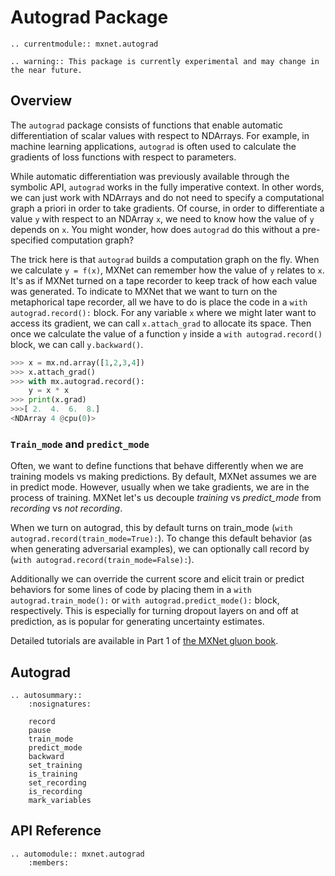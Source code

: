 # Autograd Package


```eval_rst
.. currentmodule:: mxnet.autograd
```

```eval_rst
.. warning:: This package is currently experimental and may change in the near future.
```

## Overview

The ``autograd`` package consists of functions that enable automatic
differentiation of scalar values with respect to NDArrays.
For example, in machine learning applications,
``autograd`` is often used to calculate the gradients
of loss functions with respect to parameters.

While automatic differentiation was previously available
through the symbolic API, ``autograd`` works in the fully imperative context.
In other words, we can just work with NDArrays
and do not need to specify a computational graph a priori
in order to take gradients.
Of course, in order to differentiate a value ``y`` with respect
to an NDArray ``x``, we need to know how
the value of ``y`` depends on ``x``.
You might wonder, how does ``autograd`` do this
without a pre-specified computation graph?


The trick here is that ``autograd`` builds a computation graph on the fly.
When we calculate ``y = f(x)``, MXNet can remember
how the value of ``y`` relates to ``x``.
It's as if MXNet turned on a tape recorder to keep track of
how each value was generated.
To indicate to MXNet that we want to turn on the metaphorical tape recorder,
all we have to do is place the code in a ``with autograd.record():`` block.
For any variable ``x`` where we might later want to access its gradient,
we can call ``x.attach_grad`` to allocate its space.
Then once we calculate the value of a function ``y``
inside a ``with autograd.record()`` block, we can call ``y.backward()``.

```python
>>> x = mx.nd.array([1,2,3,4])
>>> x.attach_grad()
>>> with mx.autograd.record():
    y = x * x
>>> print(x.grad)
>>>[ 2.  4.  6.  8.]
<NDArray 4 @cpu(0)>
```

### ``Train_mode`` and ``predict_mode``

Often, we want to define functions that behave differently
when we are training models vs making predictions.
By default, MXNet assumes we are in predict mode.
However, usually when we take gradients, we are in the process of training.
MXNet let's us decouple *training* vs *predict_mode* from
*recording* vs *not recording*.

When we turn on autograd, this by default turns on train_mode
(``with autograd.record(train_mode=True):``).
To change this default behavior (as when generating adversarial examples),
we can optionally call record by (``with autograd.record(train_mode=False):``).

Additionally we can override the current score and elicit train or predict
behaviors for some lines of code by placing them
in a ``with autograd.train_mode():`` or ``with autograd.predict_mode():``
block, respectively.
This is especially for turning dropout layers on and off
at prediction, as is popular for generating uncertainty estimates.


Detailed tutorials are available in Part 1 of
[the MXNet gluon book](http://gluon.mxnet.io/).






<script type="text/javascript" src='../../_static/js/auto_module_index.js'></script>

## Autograd

```eval_rst
.. autosummary::
    :nosignatures:

    record
    pause
    train_mode
    predict_mode
    backward
    set_training
    is_training
    set_recording
    is_recording
    mark_variables
```

## API Reference

<script type="text/javascript" src='../../_static/js/auto_module_index.js'></script>

```eval_rst
.. automodule:: mxnet.autograd
    :members:
```

<script>auto_index("api-reference");</script>
